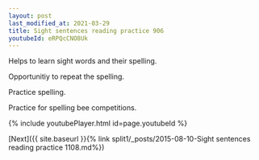 ```yaml
---
layout: post
last_modified_at: 2021-03-29
title: Sight sentences reading practice 906
youtubeId: eRPQcCNO8Uk
---
```

 
 
Helps to learn sight words and their spelling.

Opportunitiy to repeat the spelling. 

Practice spelling. 
 
Practice for spelling bee competitions. 
 
{% include youtubePlayer.html id=page.youtubeId %}
 
 

[Next]({{ site.baseurl }}{% link  split1/_posts/2015-08-10-Sight sentences reading practice 1108.md%})
 
